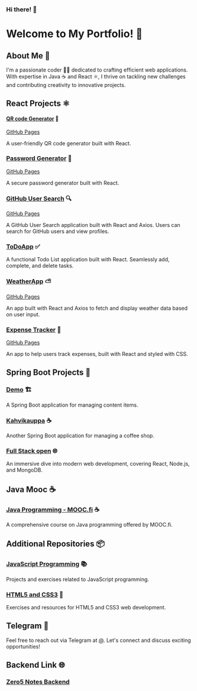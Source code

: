 ### Hi there! 👋
# Welcome to My Portfolio! 🎉

## About Me 💼
I'm a passionate coder 👨‍💻 dedicated to crafting efficient web applications. With expertise in Java ☕ and React ⚛️, I thrive on tackling new challenges and contributing creativity to innovative projects.

## React Projects ⚛️

#### [QR code Generator](https://github.com/shahtaa/wifi-qr-generator) 📱
[GitHub Pages](https://shahtaa.github.io/wifi-qr-generator/)

A user-friendly QR code generator built with React.

### [Password Generator](https://github.com/Shahtaa/password-generator) 🔐
[GitHub Pages](https://shahtaa.github.io/password-generator/)

A secure password generator built with React.
### [GitHub User Search](https://github.com/Shahtaa/github-user-search-app) 🔍
[GitHub Pages](https://shahtaa.github.io/github-user-search-app/)

A GitHub User Search application built with React and Axios. Users can search for GitHub users and view profiles.

### [ToDoApp](https://github.com/Shahtaa/todoapp) ✅
A functional Todo List application built with React. Seamlessly add, complete, and delete tasks.

### [WeatherApp](https://github.com/Shahtaa/WeatherApp) ⛅
[GitHub Pages](https://shahtaa.github.io/WeatherApp/)

An app built with React and Axios to fetch and display weather data based on user input.

### [Expense Tracker](https://github.com/Shahtaa/expense-tracker) 💸
[GitHub Pages](https://shahtaa.github.io/expense-tracker/)

An app to help users track expenses, built with React and styled with CSS.
## Spring Boot Projects 🚀

### [Demo](https://github.com/Shahtaa/demo) 🏗️
A Spring Boot application for managing content items.

### [Kahvikauppa](https://github.com/Shahtaa/kahvikauppa) ☕
Another Spring Boot application for managing a coffee shop.

### [Full Stack open](https://github.com/Shahtaa/hy-fullstack-part-1) 🌐
An immersive dive into modern web development, covering React, Node.js, and MongoDB.

## Java Mooc ☕

### [Java Programming - MOOC.fi](https://github.com/Shahtaa/hbc-java23S) ☕
A comprehensive course on Java programming offered by MOOC.fi.

## Additional Repositories 📦

### [JavaScript Programming](https://github.com/Shahtaa/javascript-ohjelmointi) 📚
Projects and exercises related to JavaScript programming.

### [HTML5 and CSS3](https://github.com/Shahtaa/html5-ja-css3) 🎨
Exercises and resources for HTML5 and CSS3 web development.

## Telegram 📱

Feel free to reach out via Telegram at [@](https://t.me). Let's connect and discuss exciting opportunities!

## Backend Link 🌐

### [Zero5 Notes Backend](https://zero5-notes-backend.onrender.com)
